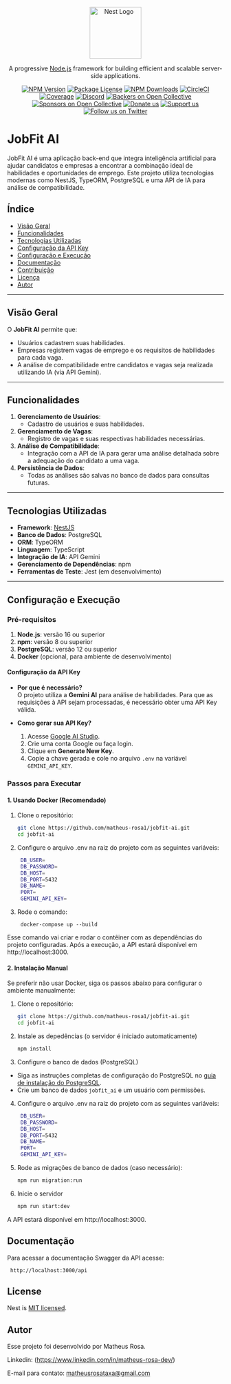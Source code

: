 <p align="center">
  <a href="http://nestjs.com/" target="blank"><img src="https://nestjs.com/img/logo-small.svg" width="120" alt="Nest Logo" /></a>
</p>

[circleci-image]: https://img.shields.io/circleci/build/github/nestjs/nest/master?token=abc123def456
[circleci-url]: https://circleci.com/gh/nestjs/nest

  <p align="center">A progressive <a href="http://nodejs.org" target="_blank">Node.js</a> framework for building efficient and scalable server-side applications.</p>
    <p align="center">
<a href="https://www.npmjs.com/~nestjscore" target="_blank"><img src="https://img.shields.io/npm/v/@nestjs/core.svg" alt="NPM Version" /></a>
<a href="https://www.npmjs.com/~nestjscore" target="_blank"><img src="https://img.shields.io/npm/l/@nestjs/core.svg" alt="Package License" /></a>
<a href="https://www.npmjs.com/~nestjscore" target="_blank"><img src="https://img.shields.io/npm/dm/@nestjs/common.svg" alt="NPM Downloads" /></a>
<a href="https://circleci.com/gh/nestjs/nest" target="_blank"><img src="https://img.shields.io/circleci/build/github/nestjs/nest/master" alt="CircleCI" /></a>
<a href="https://coveralls.io/github/nestjs/nest?branch=master" target="_blank"><img src="https://coveralls.io/repos/github/nestjs/nest/badge.svg?branch=master#9" alt="Coverage" /></a>
<a href="https://discord.gg/G7Qnnhy" target="_blank"><img src="https://img.shields.io/badge/discord-online-brightgreen.svg" alt="Discord"/></a>
<a href="https://opencollective.com/nest#backer" target="_blank"><img src="https://opencollective.com/nest/backers/badge.svg" alt="Backers on Open Collective" /></a>
<a href="https://opencollective.com/nest#sponsor" target="_blank"><img src="https://opencollective.com/nest/sponsors/badge.svg" alt="Sponsors on Open Collective" /></a>
  <a href="https://paypal.me/kamilmysliwiec" target="_blank"><img src="https://img.shields.io/badge/Donate-PayPal-ff3f59.svg" alt="Donate us"/></a>
    <a href="https://opencollective.com/nest#sponsor"  target="_blank"><img src="https://img.shields.io/badge/Support%20us-Open%20Collective-41B883.svg" alt="Support us"></a>
  <a href="https://twitter.com/nestframework" target="_blank"><img src="https://img.shields.io/twitter/follow/nestframework.svg?style=social&label=Follow" alt="Follow us on Twitter"></a>
</p>
  <!--[![Backers on Open Collective](https://opencollective.com/nest/backers/badge.svg)](https://opencollective.com/nest#backer)
  [![Sponsors on Open Collective](https://opencollective.com/nest/sponsors/badge.svg)](https://opencollective.com/nest#sponsor)-->

# JobFit AI

JobFit AI é uma aplicação back-end que integra inteligência artificial para ajudar candidatos e empresas a encontrar a combinação ideal de habilidades e oportunidades de emprego. Este projeto utiliza tecnologias modernas como NestJS, TypeORM, PostgreSQL e uma API de IA para análise de compatibilidade.

## Índice

- [Visão Geral](#visão-geral)
- [Funcionalidades](#funcionalidades)
- [Tecnologias Utilizadas](#tecnologias-utilizadas)
- [Configuração da API Key](#configuração-da-api-key)
- [Configuração e Execução](#configuração-e-execução)
- [Documentação](#documentação)
- [Contribuição](#contribuição)
- [Licença](#licença)
- [Autor](#autor)

---

## Visão Geral

O **JobFit AI** permite que:
- Usuários cadastrem suas habilidades.
- Empresas registrem vagas de emprego e os requisitos de habilidades para cada vaga.
- A análise de compatibilidade entre candidatos e vagas seja realizada utilizando IA (via API Gemini).

---

## Funcionalidades

1. **Gerenciamento de Usuários**:
   - Cadastro de usuários e suas habilidades.
2. **Gerenciamento de Vagas**:
   - Registro de vagas e suas respectivas habilidades necessárias.
3. **Análise de Compatibilidade**:
   - Integração com a API de IA para gerar uma análise detalhada sobre a adequação do candidato a uma vaga.
4. **Persistência de Dados**:
   - Todas as análises são salvas no banco de dados para consultas futuras.

---

## Tecnologias Utilizadas

- **Framework**: [NestJS](https://nestjs.com/)
- **Banco de Dados**: PostgreSQL
- **ORM**: TypeORM
- **Linguagem**: TypeScript
- **Integração de IA**: API Gemini
- **Gerenciamento de Dependências**: npm
- **Ferramentas de Teste**: Jest (em desenvolvimento)

---

## Configuração e Execução

### Pré-requisitos

1. **Node.js**: versão 16 ou superior
2. **npm**: versão 8 ou superior
3. **PostgreSQL**: versão 12 ou superior
4. **Docker** (opcional, para ambiente de desenvolvimento)

#### Configuração da API Key

- **Por que é necessário?**  
  O projeto utiliza a **Gemini AI** para análise de habilidades. Para que as requisições à API sejam processadas, é necessário obter uma API Key válida.

- **Como gerar sua API Key?**  
  1. Acesse [Google AI Studio](https://aistudio.google.com/app/apikey?hl=pt-br).
  2. Crie uma conta Google ou faça login.
  3. Clique em **Generate New Key**.
  4. Copie a chave gerada e cole no arquivo `.env` na variável `GEMINI_API_KEY`.

### Passos para Executar

#### 1. Usando Docker (Recomendado)

1. Clone o repositório:
   ```bash
   git clone https://github.com/matheus-rosa1/jobfit-ai.git
   cd jobfit-ai

2. Configure o arquivo .env na raiz do projeto com as seguintes variáveis:
   ```bash
    DB_USER=
    DB_PASSWORD=
    DB_HOST=
    DB_PORT=5432
    DB_NAME=
    PORT=
    GEMINI_API_KEY=

3. Rode o comando:

        docker-compose up --build

Esse comando vai criar e rodar o contêiner com as dependências do projeto configuradas. Após a execução, a API estará disponível em http://localhost:3000.
 
#### 2. Instalação Manual

Se preferir não usar Docker, siga os passos abaixo para configurar o ambiente manualmente:

1. Clone o repositório:
   ```bash
   git clone https://github.com/matheus-rosa1/jobfit-ai.git
   cd jobfit-ai

2. Instale as depedências (o servidor é iniciado automaticamente)
   ```bash
   npm install

3. Configure o banco de dados (PostgreSQL)

- Siga as instruções completas de configuração do PostgreSQL no [guia de instalação do PostgreSQL](https://www.postgresql.org/download/).
- Crie um banco de dados `jobfit_ai` e um usuário com permissões.


4. Configure o arquivo .env na raiz do projeto com as seguintes variáveis:
   ```bash
    DB_USER=
    DB_PASSWORD=
    DB_HOST=
    DB_PORT=5432
    DB_NAME=
    PORT=
    GEMINI_API_KEY=

5. Rode as migrações de banco de dados (caso necessário):
    ```bash
    npm run migration:run

6. Inicie o servidor
    ```bash
    npm run start:dev

A API estará disponível em http://localhost:3000.


## Documentação

Para acessar a documentação Swagger da API acesse:

     http://localhost:3000/api

## License

Nest is [MIT licensed](https://github.com/nestjs/nest/blob/master/LICENSE).

## Autor

Esse projeto foi desenvolvido por Matheus Rosa.

Linkedin: (https://www.linkedin.com/in/matheus-rosa-dev/)

E-mail para contato: matheusrosataxa@gmail.com
